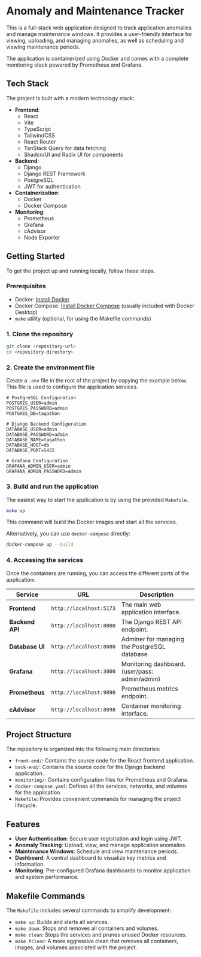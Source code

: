 # Anomaly and Maintenance Tracker

This is a full-stack web application designed to track application anomalies and manage maintenance windows. It provides a user-friendly interface for viewing, uploading, and managing anomalies, as well as scheduling and viewing maintenance periods.

The application is containerized using Docker and comes with a complete monitoring stack powered by Prometheus and Grafana.

## Tech Stack

The project is built with a modern technology stack:

-   **Frontend**:
    -   React
    -   Vite
    -   TypeScript
    -   TailwindCSS
    -   React Router
    -   TanStack Query for data fetching
    -   Shadcn/UI and Radix UI for components
-   **Backend**:
    -   Django
    -   Django REST Framework
    -   PostgreSQL
    -   JWT for authentication
-   **Containerization**:
    -   Docker
    -   Docker Compose
-   **Monitoring**:
    -   Prometheus
    -   Grafana
    -   cAdvisor
    -   Node Exporter

## Getting Started

To get the project up and running locally, follow these steps.

### Prerequisites

-   Docker: [Install Docker](https://docs.docker.com/get-docker/)
-   Docker Compose: [Install Docker Compose](https://docs.docker.com/compose/install/) (usually included with Docker Desktop)
-   `make` utility (optional, for using the Makefile commands)

### 1. Clone the repository

```bash
git clone <repository-url>
cd <repository-directory>
```

### 2. Create the environment file

Create a `.env` file in the root of the project by copying the example below. This file is used to configure the application services.

```env
# PostgreSQL Configuration
POSTGRES_USER=admin
POSTGRES_PASSWORD=admin
POSTGRES_DB=taqathon

# Django Backend Configuration
DATABASE_USER=admin
DATABASE_PASSWORD=admin
DATABASE_NAME=taqathon
DATABASE_HOST=db
DATABASE_PORT=5432

# Grafana Configuration
GRAFANA_ADMIN_USER=admin
GRAFANA_ADMIN_PASSWORD=admin
```

### 3. Build and run the application

The easiest way to start the application is by using the provided `Makefile`.

```bash
make up
```

This command will build the Docker images and start all the services.

Alternatively, you can use `docker-compose` directly:

```bash
docker-compose up --build
```

### 4. Accessing the services

Once the containers are running, you can access the different parts of the application:

| Service         | URL                             | Description                                  |
| --------------- | ------------------------------- | -------------------------------------------- |
| **Frontend**    | `http://localhost:5173`         | The main web application interface.          |
| **Backend API** | `http://localhost:8000`         | The Django REST API endpoint.                |
| **Database UI** | `http://localhost:8080`         | Adminer for managing the PostgreSQL database.|
| **Grafana**     | `http://localhost:3000`         | Monitoring dashboard. (user/pass: admin/admin) |
| **Prometheus**  | `http://localhost:9090`         | Prometheus metrics endpoint.                 |
| **cAdvisor**    | `http://localhost:8098`         | Container monitoring interface.              |

## Project Structure

The repository is organized into the following main directories:

-   `front-end/`: Contains the source code for the React frontend application.
-   `back-end/`: Contains the source code for the Django backend application.
-   `monitoring/`: Contains configuration files for Prometheus and Grafana.
-   `docker-compose.yaml`: Defines all the services, networks, and volumes for the application.
-   `Makefile`: Provides convenient commands for managing the project lifecycle.

## Features

-   **User Authentication**: Secure user registration and login using JWT.
-   **Anomaly Tracking**: Upload, view, and manage application anomalies.
-   **Maintenance Windows**: Schedule and view maintenance periods.
-   **Dashboard**: A central dashboard to visualize key metrics and information.
-   **Monitoring**: Pre-configured Grafana dashboards to monitor application and system performance.

## Makefile Commands

The `Makefile` includes several commands to simplify development:

-   `make up`: Builds and starts all services.
-   `make down`: Stops and removes all containers and volumes.
-   `make clean`: Stops the services and prunes unused Docker resources.
-   `make fclean`: A more aggressive clean that removes all containers, images, and volumes associated with the project.
